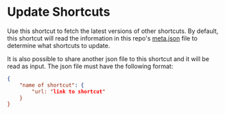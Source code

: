 # Update Shortcuts

Use this shortcut to fetch the latest versions of other shortcuts.  By default, this shortcut will read the information in this repo's [meta.json](../meta.json) file to determine what shortcuts to update.

It is also possible to share another json file to this shortcut and it will be read as input.  The json file must have the following format:

```json
{
    "name of shortcut": {
        "url: "link to shortcut"
    }
}
```
